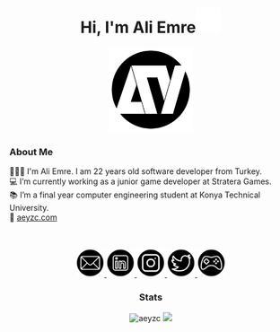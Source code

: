 # <h1 align="center">Hi, I'm Ali Emre<a><img src="Images/wave.gif" width="45px" /></h1>
    
<p align="center">
    <a href="http://aeyzc.com">
         <img alt="aeyzc" src="Images/logo.png"
         width=150" height="150"></a>
</p>

<div>
<h3 align="left">About Me</h3>
👨🏻‍💻 I'm Ali Emre. I am 22 years old software developer from Turkey.<br>
💻 I’m currently working as a junior game developer at Stratera Games.<br>
📚 I’m a final year computer engineering student at Konya Technical University.<br>
🔗 <a href="https://www.aeyzc.com/">aeyzc.com</a> <br><br><br>

<p align="center">
   <a href="mailto:aeyazc@gmail.com">
         <img alt="Mail" src="Images/mail.png"
         width=50" height="50">
      </a>
      <a href="https://www.linkedin.com/in/aeyzc/">
         <img alt="Linkedin" src="Images/in.png"
         width=50" height="50">
      </a>
      <a href="http://instagram.com/aeyazc">
         <img alt="Instagram" src="Images/insta.png"
         width=50" height="50">
      </a>
      <a href="https://twitter.com/aeyzc">
         <img alt="Twitter" src="Images/tw.png"
         width=50" height="50">
      </a>
      <a href="https://aeyzc.itch.io/">
         <img alt="Games" src="Images/games.png"
         width=50" height="50">
      </a>
</p>

<h3 align="center">Stats</h3>
<div align="center">
<img width="340em" src="https://github-readme-streak-stats.herokuapp.com/?user=aeyzc&background=c1ffbb&ring=000000&fire=000000&stroke=000000&date_format=j/n/Y&currStreakLabel=000000" alt="aeyzc" />
<img height="135em" src="https://github-readme-stats.vercel.app/api?username=aeyzc&show_icons=true&hide_border=true&title_color=000000&text_color=000000&icon_color=000000&bg_color=DEG,c1ffbb,00ffa2&include_all_commits=true&count_private=true&hide=issues,prs"/>
</div>
